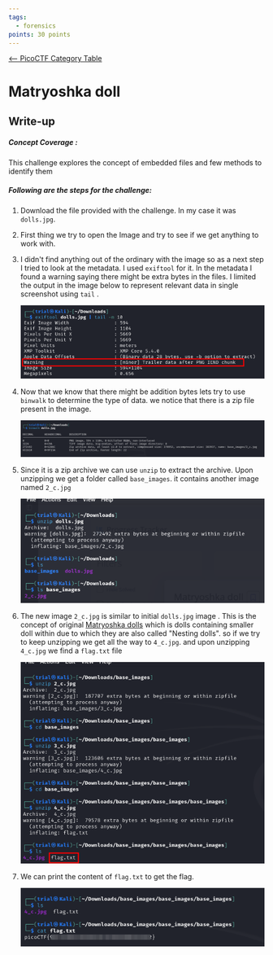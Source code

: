 ```yaml
---
tags:
  - forensics
points: 30 points
---
```


[<-- PicoCTF Category Table](../../README.md#2-picoctf)

#  Matryoshka doll

## Write-up
##### Concept Coverage :
This challenge explores the concept of embedded files and few methods to identify them
##### Following are the steps for the challenge: 
1. Download the file provided with the challenge. In my case it was `dolls.jpg`.
2. First thing we try to open the Image and try to see if we get anything to work with.
3. I didn't find anything out of the ordinary with the image so as a next step I tried to look at the metadata. I used `exiftool` for it. In the metadata I found a warning saying there might be extra bytes in the files. I limited the output in the image below to represent relevant data in single screenshot using `tail` .
    
    ![exiftool-output](../assets/matryoshka-doll/exiftool-output.png)
    
4. Now that we know that there might be addition bytes lets try to use `binwalk` to determine the type of data. we notice that there is a zip file present in the image. 
    
    ![binwalk-output](../assets/matryoshka-doll/binwalk-output.png)
    
5. Since it is a zip archive we can use `unzip` to extract the archive. Upon unzipping we get a folder called `base_images`. it contains another image named `2_c.jpg`
    
    ![unzip-output](../assets/matryoshka-doll/unzip-output.png)
    
6. The new image `2_c.jpg` is similar to initial `dolls.jpg` image . This is the concept of original [Matryoshka dolls](https://en.wikipedia.org/wiki/Matryoshka_doll) which is dolls containing smaller doll within due to which they are also called "Nesting dolls". so if we try to keep unzipping we get all the way to `4_c.jpg`. and upon unzipping `4_c.jpg` we find a `flag.txt` file
    
    ![unzip-chain](../assets/matryoshka-doll/unzip-chain.png)
    
7. We can print the content of `flag.txt` to get the flag. 
    
    ![flag-final](../assets/matryoshka-doll/flag-final.png)
    
   

